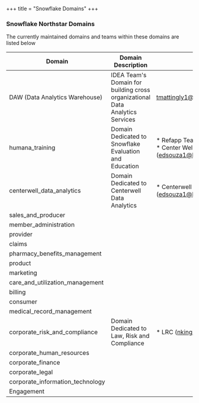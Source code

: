 +++
title = "Snowflake Domains"
+++
### Snowflake Northstar Domains

The currently maintained domains and teams within these domains are listed below


| Domain | Domain Description| Teams in Domain/POC |
|---------------|---------------|-------|
|DAW (Data Analytics Warehouse)| IDEA Team's Domain for building cross organizational Data Analytics Services| tmattingly1@humana.com
|humana_training| Domain Dedicated to Snowflake Evaluation and Education| * Refapp Team (kkandaswamy@humana.com) </br> * Center Well (edsouza1@humana.com/jmartin15@humana.com) 
|centerwell_data_analytics| Domain Dedicated to Centerwell Data Analytics | * Centerwell Pharmacy (edsouza1@humana.com/jmartin15@humana.com)
|sales_and_producer||
|member_administration||
|provider||
|claims|| 
|pharmacy_benefits_management||
|product||
|marketing|| 
|care_and_utilization_management||
|billing|| 
|consumer|| 
|medical_record_management|| 
|corporate_risk_and_compliance| Domain Dedicated to Law, Risk and Compliance| * LRC (nking3@humana.com)
|corporate_human_resources||
|corporate_finance|| 
|corporate_legal|| 
|corporate_information_technology||
|Engagement|||
